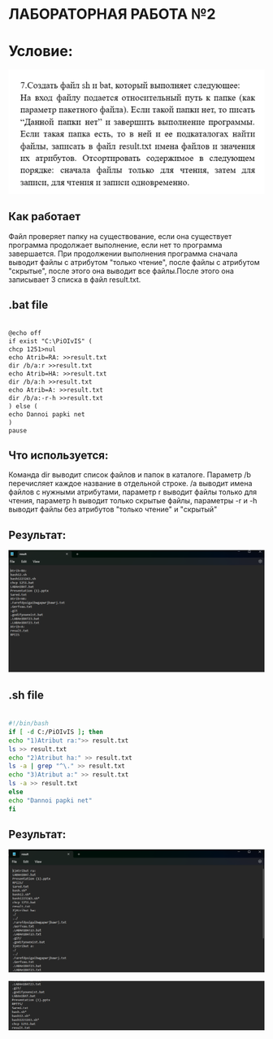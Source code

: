 # ЛАБОРАТОРНАЯ РАБОТА №2

# Условие:

![image](Images/Условие.png)

## Как работает 

Файл проверяет папку на существование, если она существует программа продолжает выполнение,
если нет то программа завершается.
При продолжении выполнения программа сначала выводит файлы с атрибутом "только чтение",
после файлы с атрибутом "скрытые", после этого она выводит все файлы.После этого она записывает 3 списка в файл result.txt.

## .bat file
```batch

@echo off
if exist "C:\PiOIvIS" (
chcp 1251>nul
echo Atrib=RA: >>result.txt
dir /b/a:r >>result.txt
echo Atrib=HA: >>result.txt
dir /b/a:h >>result.txt
echo Atrib=A: >>result.txt
dir /b/a:-r-h >>result.txt
) else (
echo Dannoi papki net
)
pause
```
## Что используется:
Команда dir выводит список файлов и папок в каталоге.
Параметр /b перечисляет каждое название в отдельной строке.
/a выводит имена файлов с нужными атрибутами,
параметр r выводит файлы только для чтения,
параметр h выводит только скрытые файлы,
параметры -r и -h выводит файлы без атрибутов "только чтение" и "скрытый"

## Результат:

![image2](Images/RezBAT.png)

## .sh file 

```sh

#!/bin/bash
if [ -d C:/PiOIvIS ]; then 
echo "1)Atribut ra:">> result.txt
ls >> result.txt
echo "2)Atribut ha:" >> result.txt
ls -a | grep "^\." >> result.txt
echo "3)Atribut a:" >> result.txt
ls -a >> result.txt
else 
echo "Dannoi papki net"
fi
```
## Результат: 

![image3](Images/Результат.png)

![image4](Images/Результат(2).png)